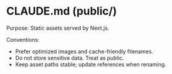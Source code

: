 # CLAUDE.md (public/)

Purpose: Static assets served by Next.js.

Conventions:

- Prefer optimized images and cache-friendly filenames.
- Do not store sensitive data. Treat as public.
- Keep asset paths stable; update references when renaming.
